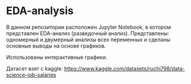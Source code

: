 # EDA-analysis

В данном репозитории расположен Jupyter Notebook, в котором представлен EDA-анализ (разведочный анализ). Представлены: одномерный и двумерный анализы всех переменных и сделаны основные выводы на основе графиков.

Использованы интерактивные графики.

Датасет взят с kaggle: https://www.kaggle.com/datasets/ruchi798/data-science-job-salaries
